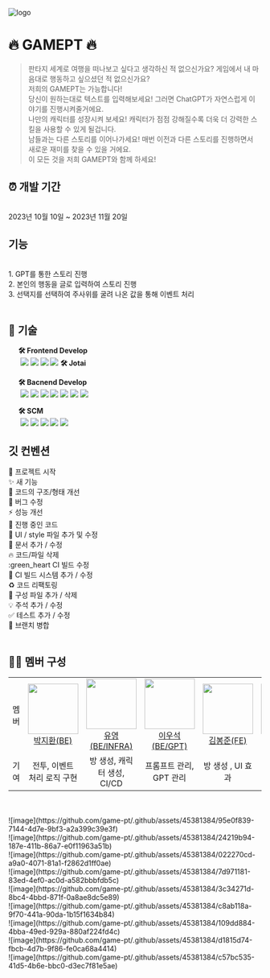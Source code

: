 ![logo](https://github.com/game-pt/.github/assets/45381384/954091e9-7878-4fd1-a4e7-ec7637ff1403)

# 🔥 GAMEPT 🔥
>판타지 세계로 여행을 떠나보고 싶다고 생각하신 적 없으신가요? 게임에서 내 마음대로 행동하고 싶으셨던 적 없으신가요? <br/>
저희의 GAMEPT는 가능합니다! <br/>
당신이 원하는대로 텍스트를 입력해보세요! 그러면 ChatGPT가 자연스럽게 이야기를 진행시켜줄거에요. <br/>
나만의 캐릭터를 성장시켜 보세요! 캐릭터가 점점 강해질수록 더욱 더 강력한 스킬을 사용할 수 있게 될겁니다. <br/>
남들과는 다른 스토리를 이어나가세요! 매번 이전과 다른 스토리를 진행하면서 새로운 재미를 찾을 수 있을 거에요. <br/>
이 모든 것을 저희 GAMEPT와 함께 하세요! <br/>

## ⏰ 개발 기간
<br>
2023년 10월 10일 ~ 2023년 11월 20일
<br>

## 기능
<br>
1. GPT를 통한 스토리 진행<br>
2. 본인의 행동을 글로 입력하여 스토리 진행<br>
3. 선택지를 선택하여 주사위를 굴려 나온 값을 통해 이벤트 처리<br>
<br>

## 📌 기술
&nbsp;&nbsp;&nbsp;&nbsp; **🛠 Frontend Develop** <br>
&nbsp;&nbsp;&nbsp;&nbsp;&nbsp;
<img src="https://img.shields.io/badge/Typescript-3178C6?style=flat-square&logo=Typescript&logoColor=white"/>
<img src="https://img.shields.io/badge/React-61DAFB?style=flat-square&logo=React&logoColor=black"/>
<img src="https://img.shields.io/badge/HTML5-E34F26?style=flat-square&logo=html5&logoColor=white"/>
<img src="https://img.shields.io/badge/CSS3-1572B6?style=flat-square&logo=css3&logoColor=white"/>
**🛠 Jotai**

&nbsp;&nbsp;&nbsp;&nbsp; **🛠 Bacnend Develop** <br>
&nbsp;&nbsp;&nbsp;&nbsp;&nbsp;
<img src="https://img.shields.io/badge/java-007396?style=flat-square&logo=java&logoColor=white"/>
<img src="https://img.shields.io/badge/Spring-6DB33F?style=flat-square&logo=Spring&logoColor=white"/>
<img src="https://img.shields.io/badge/Spring Boot-6DB33F?style=flat-square&logo=Spring Boot&logoColor=yellow"/>
<img src="https://img.shields.io/badge/Spring Security-6DB33F?style=flat-square&logo=Spring Security&logoColor=yellow"/>
<img src="https://img.shields.io/badge/MySql-003545?style=flat-square&logo=Mysql&logoColor=white"/>
<img src="https://img.shields.io/badge/redis-E34F26?style=flat-square&logo=redis&logoColor=white"/>
<img src="https://img.shields.io/badge/Postman-FF6C37?style=flat-square&logo=Postman&logoColor=white"/>
<br>

&nbsp;&nbsp;&nbsp;&nbsp; **🛠 SCM** <br>
&nbsp;&nbsp;&nbsp;&nbsp;&nbsp;
<img src="https://img.shields.io/badge/Git-F05032?style=flat-square&logo=git&logoColor=white"/>
<img src="https://img.shields.io/badge/Amazon AWS-232F3E?style=flat-square&logo=amazonaws&logoColor=white"/>
<img src="https://img.shields.io/badge/jenkins-D24939?style=flat-square&logo=jenkins&logoColor=white"/>
<img src="https://img.shields.io/badge/Docker-2496ED?style=flat-square&logo=Docker&logoColor=white"/>
<img src="https://img.shields.io/badge/NginX-009639?style=flat-square&logo=NginX&logoColor=white"/>

## 깃 컨벤션
:tada:	프로젝트 시작 <br>
:sparkles:	새 기능 <br>
:art:	코드의 구조/형태 개선<br>
:bug:	버그 수정<br>
:zap:	성능 개선<br>
:construction:	진행 중인 코드<br>
:lipstick:	UI / style 파일 추가 및 수정<br>
:memo:	문서 추가 / 수정<br>
:fire:	코드/파일 삭제<br>
:green_heart	CI 빌드 수정<br>
:construction_worker:	CI 빌드 시스템 추가 / 수정<br>
:recycle:	코드 리팩토링<br>
:wrench:	구성 파일 추가 / 삭제<br>
:bulb:	주석 추가 / 수정<br>
:white_check_mark:	테스트 추가 / 수정<br>
:twisted_rightwards_arrows:	브랜치 병합<br><br>

## 👩‍💻 멤버 구성
<table>
    <tr height="140px">
        <td align="center" width="130px">
            멤버
      </td>
      <td align="center" width="130px">
        <a href="https://github.com/mycook3"><img height="100px" width="100px" src="https://avatars.githubusercontent.com/u/45381384?v=4"/></a>
            <br />
            <a href="https://github.com/mycook3">박지환(BE)</a>
      </td>
       <td align="center" width="130px">
        <a href="https://github.com/babyyu0"><img height="100px" width="100px" src="https://avatars.githubusercontent.com/u/58788576?v=4"/></a>
            <br />
            <a href="https://github.com/babyyu0">유영(BE/INFRA)</a>
      </td> <td align="center" width="130px">
        <a href="https://github.com/Byeolsi"><img height="100px" width="100px" src="https://avatars.githubusercontent.com/u/86233884?v=4"/></a>
            <br />
            <a href="https://github.com/Byeolsi">이우석(BE/GPT)</a>
      </td>
      <td align="center" width="130px">
        <a href="https://github.com/hehezune"><img height="100px" width="100px" src="https://avatars.githubusercontent.com/u/108918495?v=4"/></a>
            <br />
            <a href="https://github.com/hehezune">김봉준(FE)</a>
      </td>
       <td align="center" width="130px">
        <a href="https://github.com/l0u0h0"><img height="100px" width="100px" src="https://avatars.githubusercontent.com/u/72871841?v=4"/></a>
            <br />
            <a href="https://github.com/l0u0h0">이유한(FE)</a>
      </td> <td align="center" width="130px">
        <a href="https://github.com/kimdj4e"><img height="100px" width="100px" src="https://avatars.githubusercontent.com/u/122508669?v=4"/></a>
            <br />
            <a href="https://github.com/kimdj4e">김동준(FE)</a>
      </td>
     <tr/>
    <tr>
        <td align="center" width="130px">
            기여
      </td>
       <td align="center" width="130px">
           전투, 이벤트 처리 로직 구현
       </td>
       <td align="center" width="130px">
         방 생성, 캐릭터 생성, CI/CD
       </td>
       <td align="center" width="130px">
         프롬프트 관리, GPT 관리
       </td>
       <td align="center" width="130px">
         방 생성 , UI 효과
       </td>
       <td align="center" width="130px">
         게임 진행, 소켓, SSE 관리
       </td>
       <td align="center" width="130px">
         사이드 바(상태창), 디자인
       </td>
    </tr>
</table>

<br>
<br>
![image](https://github.com/game-pt/.github/assets/45381384/95e0f839-7144-4d7e-9bf3-a2a399c39e3f)
<br>
![image](https://github.com/game-pt/.github/assets/45381384/24219b94-187e-411b-86a7-e0f11963a51b)
<br>
![image](https://github.com/game-pt/.github/assets/45381384/022270cd-a9a0-4071-81a1-f2862d1ff0ae)
<br>
![image](https://github.com/game-pt/.github/assets/45381384/7d971181-83ed-4ef0-ac0d-a582bbbfdb5c)
<br>
![image](https://github.com/game-pt/.github/assets/45381384/3c34271d-8bc4-4bbd-871f-0a8ae8dc5e89)
<br>
![image](https://github.com/game-pt/.github/assets/45381384/c8ab118a-9f70-441a-90da-1b15f1634b84)
<br>
![image](https://github.com/game-pt/.github/assets/45381384/109dd884-4bba-49ed-929a-880af224fd4c)
<br>
![image](https://github.com/game-pt/.github/assets/45381384/d1815d74-fbcb-4d7b-9f86-fe0ca68a4414)
<br>
![image](https://github.com/game-pt/.github/assets/45381384/c57bc535-41d5-4b6e-bbc0-d3ec7f81e5ae)
